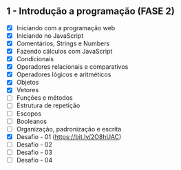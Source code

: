 ## 1 - Introdução a programação (FASE 2)
- [x] Iniciando com a programação web
- [x] Iniciando no JavaScript
- [x] Comentários, Strings e Numbers
- [x] Fazendo cálculos com JavaScript
- [x] Condicionais
- [x] Operadores relacionais e comparativos
- [x] Operadores lógicos e aritméticos
- [x] Objetos
- [x] Vetores
- [ ] Funções e métodos
- [ ] Estrutura de repetição
- [ ] Escopos
- [ ] Booleanos
- [ ] Organização, padronização e escrita
- [x] Desafio - 01 (https://bit.ly/2O8hUAC)
- [ ] Desafio - 02
- [ ] Desafio - 03
- [ ] Desafio - 04